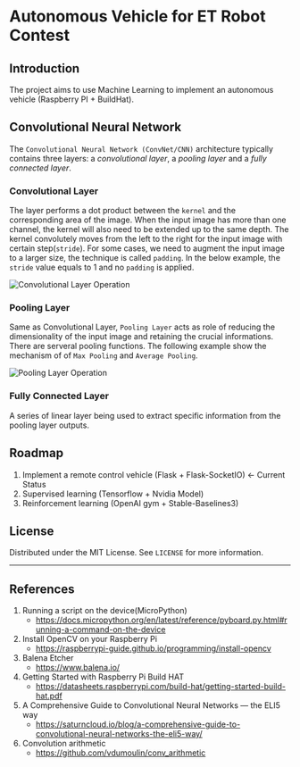 # Autonomous Vehicle for ET Robot Contest

## Introduction
The project aims to use Machine Learning to implement an autonomous vehicle (Raspberry PI + BuildHat).

## Convolutional Neural Network
The `Convolutional Neural Network (ConvNet/CNN)` architecture typically contains three layers: a *convolutional layer*, a *pooling layer* and a *fully connected layer*.  

### Convolutional Layer
The layer performs a dot product between the `kernel` and the corresponding area of the image. When the input image has more than one channel, the kernel will also need to be extended up to the same depth. The kernel convolutely moves from the left to the right for the input image with certain step(`stride`). For some cases, we need to augment the input image to a larger size, the technique is called `padding`. In the below example, the `stride` value equals to 1 and no `padding` is applied.  

![Convolutional Layer Operation](https://github.com/vdumoulin/conv_arithmetic/blob/master/gif/no_padding_no_strides.gif?raw=true "4x4x1 image with 2x2x1 kernel, no padding")

### Pooling Layer
Same as Convolutional Layer, `Pooling Layer` acts as role of reducing the dimensionality of the input image and retaining the crucial informations. There are serveral pooling functions. The following example show the mechanism of of `Max Pooling` and `Average Pooling`.  

![Pooling Layer Operation](https://saturncloud.io/images/blog/types-of-pooling.jpg "Max Pooling and Average Pooling")

### Fully Connected Layer
A series of linear layer being used to extract specific information from the pooling layer outputs.   

## Roadmap
1. Implement a remote control vehicle (Flask + Flask-SocketIO) <- Current Status
2. Supervised learning (Tensorflow + Nvidia Model)
3. Reinforcement learning (OpenAI gym + Stable-Baselines3)

## License
Distributed under the MIT License. See `LICENSE` for more information.

---

## References
1. Running a script on the device(MicroPython)
    * https://docs.micropython.org/en/latest/reference/pyboard.py.html#running-a-command-on-the-device
2. Install OpenCV on your Raspberry Pi
    * https://raspberrypi-guide.github.io/programming/install-opencv
3. Balena Etcher
    * https://www.balena.io/
4. Getting Started with Raspberry Pi Build HAT
    * https://datasheets.raspberrypi.com/build-hat/getting-started-build-hat.pdf
5. A Comprehensive Guide to Convolutional Neural Networks — the ELI5 way
    * https://saturncloud.io/blog/a-comprehensive-guide-to-convolutional-neural-networks-the-eli5-way/
6. Convolution arithmetic
    * https://github.com/vdumoulin/conv_arithmetic
